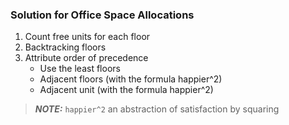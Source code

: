 ### Solution for Office Space Allocations 

1. Count free units for each floor
2. Backtracking floors
3. Attribute order of precedence
    * Use the least floors
    * Adjacent floors (with the formula happier^2)
    * Adjacent unit (with the formula happier^2)



> **_NOTE:_** ```happier^2``` an abstraction of satisfaction by squaring


